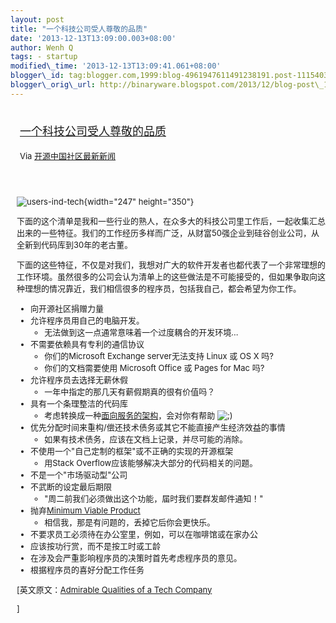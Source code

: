 ```yaml
--- 
layout: post 
title: "一个科技公司受人尊敬的品质" 
date: '2013-12-13T13:09:00.003+08:00' 
author: Wenh Q
tags: - startup
modified\_time: '2013-12-13T13:09:41.061+08:00' 
blogger\_id: tag:blogger.com,1999:blog-4961947611491238191.post-1115403266276647906
blogger\_orig\_url: http://binaryware.blogspot.com/2013/12/blog-post\_13.html
---
```

<div style="margin: 10px; padding: 5px;">

<div style="font-size: 18px;">

[一个科技公司受人尊敬的品质](http://www.oschina.net/news/46809/admirable-qualities-of-a-tech-company)

</div>

<div style="font-size: 13px;">

Via [开源中国社区最新新闻](http://www.oschina.net/?from=rss)

</div>

</div>

<div style="font-size: 13px; padding: 15px 0 10px 10px;">

![users-ind-tech](http://static.oschina.net/uploads/img/201312/13080255_73Y4.jpg){width="247"
height="350"}

下面的这个清单是我和一些行业的熟人，在众多大的科技公司里工作后，一起收集汇总出来的一些特征。我们的工作经历多样而广泛，从财富50强企业到硅谷创业公司，从全新到代码库到30年的老古董。

下面的这些特征，不仅是对我们，我想对广大的软件开发者也都代表了一个非常理想的工作环境。虽然很多的公司会认为清单上的这些做法是不可能接受的，但如果争取向这种理想的情况靠近，我们相信很多的程序员，包括我自己，都会希望为你工作。

-   向开源社区捐赠力量
-   允许程序员用自己的电脑开发。
    -   无法做到这一点通常意味着一个过度耦合的开发环境…
-   不需要依赖具有专利的通信协议
    -   你们的Microsoft Exchange server无法支持 Linux 或 OS X 吗?
    -   你们的文档需要使用 Microsoft Office 或 Pages for Mac 吗?
-   允许程序员去选择无薪休假
    -   一年中指定的那几天有薪假期真的很有价值吗？
-   具有一个条理整洁的代码库
    -   考虑转换成一种[面向服务的架构](https://en.wikipedia.org/wiki/Service-oriented_architecture)，会对你有帮助
        ![;)](http://static.oschina.net/uploads/img/201312/13080255_aQ5K.gif)
-   优先分配时间来重构/偿还技术债务或其它不能直接产生经济效益的事情
    -   如果有技术债务，应该在文档上记录，并尽可能的消除。
-   不使用一个"自己定制的框架"或不正确的实现的开源框架
    -   用Stack Overflow应该能够解决大部分的代码相关的问题。
-   不是一个"市场驱动型"公司
-   不武断的设定最后期限
    -   "周二前我们必须做出这个功能，届时我们要群发邮件通知！"
-   抛弃[Minimum Viable
    Product](https://en.wikipedia.org/wiki/Minimum_viable_product)
    -   相信我，那是有问题的，丢掉它后你会更快乐。
-   不要求员工必须待在办公室里，例如，可以在咖啡馆或在家办公
-   应该按功行赏，而不是按工时或工龄
-   在涉及会严重影响程序员的决策时首先考虑程序员的意见。
-   根据程序员的喜好分配工作任务


[英文原文：[Admirable Qualities of a Tech
Company](https://thomashunter.name/blog/admirable-qualities-of-a-tech-company/)

]

</div>
